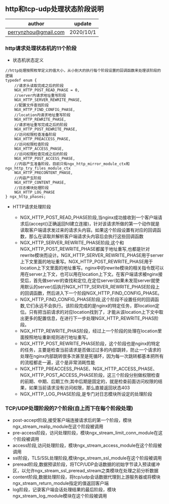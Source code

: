## http和tcp-udp处理状态阶段说明

| author | update |
| ------ | ------ |
| perrynzhou@gmail.com | 2020/10/1 |

###  http请求处理状态机的11个阶段
- 状态机状态定义
```
//http处理按照枚举定义的值大小，从小到大的执行每个阶段设置的回调函数来处理该阶段的逻辑
typedef enum {
    //请求头读取完成之后的阶段
    NGX_HTTP_POST_READ_PHASE = 0,
    //server内请求地址重写阶段
    NGX_HTTP_SERVER_REWRITE_PHASE,
    //配置文件查找阶段
    NGX_HTTP_FIND_CONFIG_PHASE,
    //location内请求地址重写阶段
    NGX_HTTP_REWRITE_PHASE,
    //请求地址重写完成之后的阶段
    NGX_HTTP_POST_REWRITE_PHASE,
    //访问权限检查准备阶段
    NGX_HTTP_PREACCESS_PHASE,
    //访问权限检查阶段
    NGX_HTTP_ACCESS_PHASE,
    //访问权限检查完成之后的阶段
    NGX_HTTP_POST_ACCESS_PHASE,
    //内容产生准备阶段，目前只有ngx_http_mirror_module_ctx和ngx_http_try_files_module_ctx 
    NGX_HTTP_PRECONTENT_PHASE,
    //内容产生阶段
    NGX_HTTP_CONTENT_PHASE,
    //日志模块处理阶段
    NGX_HTTP_LOG_PHASE
} ngx_http_phases;
```
- HTTP请求处理阶段

	- NGX_HTTP_POST_READ_PHASE阶段,当nginx成功接收到一个客户端请求后(accept()正确返回fd建立连接)，针对该请求所做的第一个动作就是读取客户端请求发过来的请求头内容。如果这个阶段设置有对应的回调函数，那么在读取并解析客户端请求头内容后会执行这些回调函数
	- NGX_HTTP_SERVER_REWRITE_PHASE阶段,这个和NGX_HTTP_POST_REWRITE_PHASE都属于地址重写,也都是针对rewrite模块而设计。NGX_HTTP_SERVER_REWRITE_PHASE用于server上下文里面的地址重写。NGX_HTTP_POST_REWRITE_PHASE用于location上下文里面的地址重写。nginx中的rewrite模块的相关指令既可以用在server上下文，也可以用在location上下文。在客户端请求被nginx接受后，首先做server的查找和定位,在定位server(如果未发现server就使用默认的server)后执行NGX_HTTP_SERVER_REWRITE_PHASE阶段上的回调函数，然后进入下一个阶段NGX_HTTP_FIND_CONFIG_PHASE。
	- NGX_HTTP_FIND_CONFIG_PHASE阶段,这个阶段不设置任何的回调函数,它们永远不会执行。该阶段完成的是nginx的特定任务，即location定位。只有把当前请求的对应location找到了，才能从该location上下文中取出更多的配置信息，在进行下一步处理NGX_HTTP_REWRITE_PHAS阶段。
	- NGX_HTTP_REWRITE_PHAS阶段，经过上一个阶段的处理在location里面按照地址重新规则进行地址重写。
	- NGX_HTTP_POST_REWRITE_PHASE阶段，这个阶段也是nginx的特定的任务，主要是检查当前请求是否做过过多的内部跳转，防止一个请求的处理在nginx内部跳转很多次甚至是死循环，因为每一次跳转都基本把所有的流程都走一遍，这个是非常消耗性能
	- NGX_HTTP_PREACCESS_PHASE、NGX_HTTP_ACCESS_PHASE、NGX_HTTP_POST_ACCESS_PHASE阶段，这三个阶段分别做权限检查的前期、中期、后期工作;其中后期是固定的，就是检查前面访问权限的结果，如果当前请求没有访问权限，那么直接返回状态403
	- NGX_HTTP_LOG_PHASE阶段,是专门对日志模块所设定的处理阶段

### TCP/UDP处理阶段的7个阶段(自上而下在每个阶段处理)

- post-accept阶段,接受客户端连接请求后的第一个阶段，模块ngx_stream_realip_module在这个阶段被调用
- pre-access阶段，访问处理阶段，模块ngx_stream_limit_conn_module在这个阶段被调用
- access阶段,访问处理阶段，模块ngx_stream_access_module在这个阶段被调用
- ssl阶段，TLS/SSL处理阶段,模块ngx_stream_ssl_module在这个阶段被调用
- preread阶段,数据预读阶段，将TCP/UDP会话数据的初始字节读入预读缓冲区，以允许ngx_stream_ssl_preread_stream之类模块在处理之前分析数据
- content阶段,数据处理阶段，将tcp/udp会话数据代理到上游服务器或将模块ngx_stream_return_module指定的值返回客户端
- log阶段，记录客户端会话处理结果的最后阶段，模块ngx_stream_log_module模块在这个阶段被调用